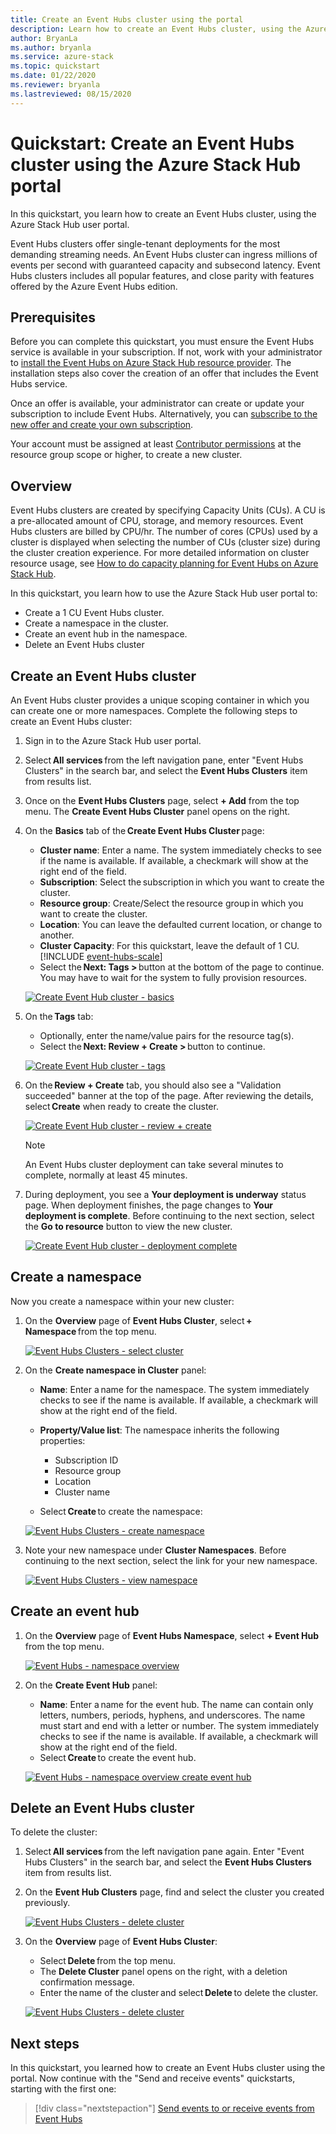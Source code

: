 ```yaml
---
title: Create an Event Hubs cluster using the portal
description: Learn how to create an Event Hubs cluster, using the Azure Stack Hub user portal. 
author: BryanLa
ms.author: bryanla
ms.service: azure-stack
ms.topic: quickstart
ms.date: 01/22/2020
ms.reviewer: bryanla
ms.lastreviewed: 08/15/2020
---
```


# Quickstart: Create an Event Hubs cluster using the Azure Stack Hub portal

In this quickstart, you learn how to create an Event Hubs cluster, using the Azure Stack Hub user portal. 

Event Hubs clusters offer single-tenant deployments for the most demanding streaming needs. An Event Hubs cluster can ingress millions of events per second with guaranteed capacity and subsecond latency. Event Hubs clusters includes all popular features, and close parity with features offered by the Azure Event Hubs edition.

## Prerequisites

Before you can complete this quickstart, you must ensure the Event Hubs service is available in your subscription. If not, work with your administrator to [install the Event Hubs on Azure Stack Hub resource provider](../operator/event-hubs-rp-overview.md). The installation steps also cover the creation of an offer that includes the Event Hubs service. 

Once an offer is available, your administrator can create or update your subscription to include Event Hubs. Alternatively, you can [subscribe to the new offer and create your own subscription](azure-stack-subscribe-services.md).

Your account must be assigned at least [Contributor permissions](/azure/role-based-access-control/rbac-and-directory-admin-roles#azure-roles) at the resource group scope or higher, to create a new cluster.

## Overview

Event Hubs clusters are created by specifying Capacity Units (CUs). A CU is a pre-allocated amount of CPU, storage, and memory resources. Event Hubs clusters are billed by CPU/hr. The number of cores (CPUs) used by a cluster is displayed when selecting the number of CUs (cluster size) during the cluster creation experience. For more detailed information on cluster resource usage, see [How to do capacity planning for Event Hubs on Azure Stack Hub](../operator/event-hubs-rp-capacity-planning.md). 

In this quickstart, you learn how to use the Azure Stack Hub user portal to:
- Create a 1 CU Event Hubs cluster.
- Create a namespace in the cluster.
- Create an event hub in the namespace.
- Delete an Event Hubs cluster

## Create an Event Hubs cluster

An Event Hubs cluster provides a unique scoping container in which you can create one or more namespaces. Complete the following steps to create an Event Hubs cluster: 

1. Sign in to the Azure Stack Hub user portal.
2. Select **All services** from the left navigation pane, enter "Event Hubs Clusters" in the search bar, and select the **Event Hubs Clusters** item from results list.
3. Once on the **Event Hubs Clusters** page, select **+ Add** from the top menu. The **Create Event Hubs Cluster** panel opens on the right.
4. On the **Basics** tab of the **Create Event Hubs Cluster** page:  
   - **Cluster name**: Enter a name. The system immediately checks to see if the name is available. If available, a checkmark will show at the right end of the field. 
   - **Subscription**: Select the subscription in which you want to create the cluster. 
   - **Resource group**: Create/Select the resource group in which you want to create the cluster. 
   - **Location**: You can leave the defaulted current location, or change to another.
   - **Cluster Capacity**: For this quickstart, leave the default of 1 CU.
      [!INCLUDE [event-hubs-scale](../includes/event-hubs-scale.md)]
   - Select the **Next: Tags >** button at the bottom of the page to continue. You may have to wait for the system to fully provision resources. 

   [![Create Event Hub cluster - basics](media/event-hubs-quickstart-cluster-portal/1-create-cluster-basics.png)](media/event-hubs-quickstart-cluster-portal/1-create-cluster-basics.png#lightbox)

5. On the **Tags** tab: 
   - Optionally, enter the name/value pairs for the resource tag(s).  
   - Select the **Next: Review + Create >** button to continue. 

   [![Create Event Hub cluster - tags](media/event-hubs-quickstart-cluster-portal/1-create-cluster-tags.png)](media/event-hubs-quickstart-cluster-portal/1-create-cluster-tags.png#lightbox)

6. On the **Review + Create** tab, you should also see a "Validation succeeded" banner at the top of the page. After reviewing the details, select **Create** when ready to create the cluster. 

   [![Create Event Hub cluster - review + create](media/event-hubs-quickstart-cluster-portal/1-create-cluster-review.png)](media/event-hubs-quickstart-cluster-portal/1-create-cluster-review.png#lightbox)

   >[!NOTE]
   > An Event Hubs cluster deployment can take several minutes to complete, normally at least 45 minutes.

7. During deployment, you see a **Your deployment is underway** status page. When deployment finishes, the page changes to **Your deployment is complete**. Before continuing to the next section, select the **Go to resource** button to view the new cluster.

   [![Create Event Hub cluster - deployment complete](media/event-hubs-quickstart-cluster-portal/1-deployment-complete.png)](media/event-hubs-quickstart-cluster-portal/1-deployment-complete.png#lightbox)


## Create a namespace

Now you create a namespace within your new cluster:

1. On the **Overview** page of **Event Hubs Cluster**, select **+ Namespace** from the top menu. 

   [![Event Hubs Clusters - select cluster](media/event-hubs-quickstart-cluster-portal/2-view-cluster.png)](media/event-hubs-quickstart-cluster-portal/2-view-cluster.png#lightbox)

2. On the **Create namespace in Cluster** panel:

   - **Name**: Enter a name for the namespace. The system immediately checks to see if the name is available. If available, a checkmark will show at the right end of the field. 
   - **Property/Value list**: The namespace inherits the following properties: 
     - Subscription ID 
     - Resource group 
     - Location 
     - Cluster name 

   - Select **Create** to create the namespace:

   [![Event Hubs Clusters - create namespace](media/event-hubs-quickstart-cluster-portal/2-view-cluster-create-namespace.png)](media/event-hubs-quickstart-cluster-portal/2-view-cluster-create-namespace.png#lightbox)

3. Note your new namespace under **Cluster Namespaces**. Before continuing to the next section, select the link for your new namespace. 

   [![Event Hubs Clusters - view namespace](media/event-hubs-quickstart-cluster-portal/2-view-cluster-with-namespace.png)](media/event-hubs-quickstart-cluster-portal/2-view-cluster-with-namespace.png#lightbox)

## Create an event hub

1. On the **Overview** page of **Event Hubs Namespace**, select **+ Event Hub** from the top menu.  

   [![Event Hubs - namespace overview](media/event-hubs-quickstart-cluster-portal/3-event-hubs-namespace-overview.png)](media/event-hubs-quickstart-cluster-portal/3-event-hubs-namespace-overview.png#lightbox)

2. On the **Create Event Hub** panel:
   - **Name**: Enter a name for the event hub. The name can contain only letters, numbers, periods, hyphens, and underscores. The name must start and end with a letter or number. The system immediately checks to see if the name is available. If available, a checkmark will show at the right end of the field.
   - Select **Create** to create the event hub.

   [![Event Hubs - namespace overview create event hub](media/event-hubs-quickstart-cluster-portal/3-event-hubs-namespace-overview-create-event-hub.png)](media/event-hubs-quickstart-cluster-portal/3-event-hubs-namespace-overview-create-event-hub.png#lightbox)

## Delete an Event Hubs cluster

To delete the cluster:

1. Select **All services** from the left navigation pane again. Enter "Event Hubs Clusters" in the search bar, and select the **Event Hubs Clusters** item from results list.
2. On the **Event Hub Clusters** page, find and select the cluster you created previously.

   [![Event Hubs Clusters - delete cluster](media/event-hubs-quickstart-cluster-portal/4-delete-cluster-clusters.png)](media/event-hubs-quickstart-cluster-portal/4-delete-cluster-clusters.png#lightbox)

3. On the **Overview** page of **Event Hubs Cluster**:
   - Select **Delete** from the top menu.  
   - The **Delete Cluster** panel opens on the right, with a deletion confirmation message. 
   - Enter the name of the cluster and select **Delete** to delete the cluster. 

   [![Event Hubs Clusters - delete cluster](media/event-hubs-quickstart-cluster-portal/4-delete-cluster-delete.png)](media/event-hubs-quickstart-cluster-portal/4-delete-cluster-delete.png#lightbox)

## Next steps

In this quickstart, you learned how to create an Event Hubs cluster using the portal. Now continue with the "Send and receive events" quickstarts, starting with the first one:  

> [!div class="nextstepaction"]
> [Send events to or receive events from Event Hubs](/azure/event-hubs/get-started-dotnet-standard-send-v2)

